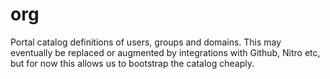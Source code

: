 # org

Portal catalog definitions of users, groups and domains. This may eventually be replaced or augmented by integrations with Github, Nitro etc, but for now this allows us to bootstrap the catalog cheaply.
